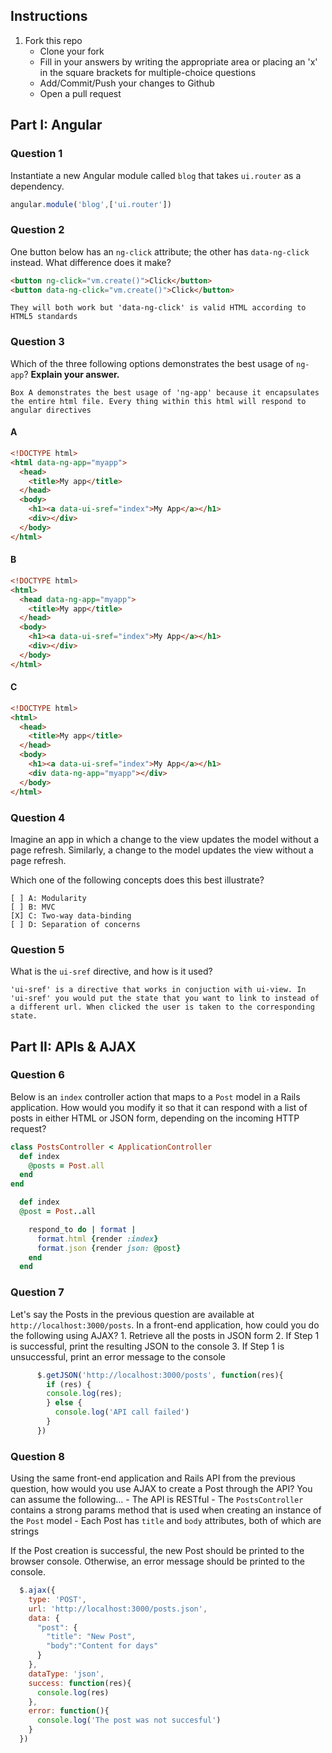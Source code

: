 ## Instructions

1. Fork this repo
    - Clone your fork
    - Fill in your answers by writing the appropriate area or placing an 'x' in the square brackets for multiple-choice questions
    - Add/Commit/Push your changes to Github
    - Open a pull request

## Part I: Angular

### Question 1

Instantiate a new Angular module called `blog` that takes `ui.router` as a dependency.

```js
angular.module('blog',['ui.router'])
```

### Question 2

One button below has an `ng-click` attribute; the other has `data-ng-click` instead. What difference does it make?

```html
<button ng-click="vm.create()">Click</button>
<button data-ng-click="vm.create()">Click</button>
```

```text
They will both work but 'data-ng-click' is valid HTML according to HTML5 standards
```

### Question 3

Which of the three following options demonstrates the best usage of `ng-app`? **Explain your answer.**

```text
Box A demonstrates the best usage of 'ng-app' because it encapsulates the entire html file. Every thing within this html will respond to angular directives
```

#### A

```html
<!DOCTYPE html>
<html data-ng-app="myapp">
  <head>
    <title>My app</title>
  </head>
  <body>
    <h1><a data-ui-sref="index">My App</a></h1>
    <div></div>
  </body>
</html>
```

#### B

```html
<!DOCTYPE html>
<html>
  <head data-ng-app="myapp">
    <title>My app</title>
  </head>
  <body>
    <h1><a data-ui-sref="index">My App</a></h1>
    <div></div>
  </body>
</html>
```

#### C

```html
<!DOCTYPE html>
<html>
  <head>
    <title>My app</title>
  </head>
  <body>
    <h1><a data-ui-sref="index">My App</a></h1>
    <div data-ng-app="myapp"></div>
  </body>
</html>
```

### Question 4

Imagine an app in which a change to the view updates the model without a page refresh. Similarly, a change to the model updates the view without a page refresh.

Which one of the following concepts does this best illustrate?

```
[ ] A: Modularity
[ ] B: MVC
[X] C: Two-way data-binding
[ ] D: Separation of concerns
```

### Question 5

What is the `ui-sref` directive, and how is it used?

```text
'ui-sref' is a directive that works in conjuction with ui-view. In 'ui-sref' you would put the state that you want to link to instead of a different url. When clicked the user is taken to the corresponding state.
```

## Part II: APIs & AJAX

### Question 6

Below is an `index` controller action that maps to a `Post` model in a Rails application. How would you modify it so that it can respond with a list of posts in either HTML or JSON form, depending on the incoming HTTP request?

```rb
class PostsController < ApplicationController
  def index
    @posts = Post.all
  end
end
```

```rb
  def index
  @post = Post..all

    respond_to do | format |
      format.html {render :index}
      format.json {render json: @post}
    end
  end
```

### Question 7

Let's say the Posts in the previous question are available at `http://localhost:3000/posts`. In a front-end application, how could you do the following using AJAX?
    1. Retrieve all the posts in JSON form
    2. If Step 1 is successful, print the resulting JSON to the console
    3. If Step 1 is unsuccessful, print an error message to the console

```js
      $.getJSON('http://localhost:3000/posts', function(res){
        if (res) {
        console.log(res);
        } else {
          console.log('API call failed')
        }
      })
```

### Question 8

Using the same front-end application and Rails API from the previous question, how would you use AJAX to create a Post through the API? You can assume the following...
    - The API is RESTful
    - The `PostsController` contains a strong params method that is used when creating an instance of the `Post` model
    - Each Post has `title` and `body` attributes, both of which are strings

If the Post creation is successful, the new Post should be printed to the browser console. Otherwise, an error message should be printed to the console.

```js
  $.ajax({
    type: 'POST',
    url: 'http://localhost:3000/posts.json',
    data: {
      "post": {
        "title": "New Post",
        "body":"Content for days"
      }
    },
    dataType: 'json',
    success: function(res){
      console.log(res)
    },
    error: function(){
      console.log('The post was not succesful')
    }
  })
```
